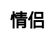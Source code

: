---
title: 情侣
layout: dream_interpretation/kind_single
description: 解梦 - 人物 - 情侣.
js: []
css: ["css/luck/dream_interpretation/dream_interpretation.css"]
---
